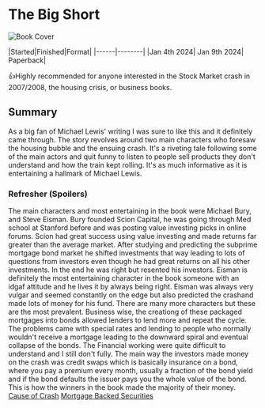 # The Big Short
![Book Cover](https://cdn2.wwnorton.com/wwnproducts/TRADE/9/2/9780393338829/9780393338829_300.jpeg)

|Started|Finished|Format|
|------|--------|
|Jan 4th 2024| Jan 9th 2024| Paperback|

👍Highly recommended for anyone interested in the Stock Market crash in 2007/2008, the housing crisis, or business books.

## Summary
As a big fan of Michael Lewis' writing I was sure to like this and it definitely came through. The story revolves around two main characters who foresaw the housing bubble and the ensuing crash. It's a riveting tale following some of the main actors and quit funny to listen to people sell products they don't understand and how the train kept rolling. It's as much informative as it is entertaining a hallmark of Michael Lewis.

### Refresher (Spoilers)
The main characters and most entertaining in the book were Michael Bury, and Steve Eisman. Bury founded Scion Capital, he was going through Med school at Stanford before and was posting value investing picks in online forums. Scion had great success using value investing and made returns far greater than the average market. After studying and predicting the subprime mortgage bond market he shifted investments that way leading to lots of questions from investors even though he had great returns on all his other investments. In the end he was right but resented his investors. Eisman is definitely the most entertaining character in the book someone with an idgaf attitude and he lives it by always being right. Eisman was always very vulgar and seemed constantly on the edge but also predicted the crashand made lots of money for his fund. There are many more characters but these are the most prevalent. Business wise, the creationg of these packaged mortgages into bonds allowed lenders to lend more and repeat the cycle. The problems came with special rates and lending to people who normally wouldn't receive a mortgage leading to the downward spiral and eventual collapse of the bonds. The Financial working were quite difficult to understand and I still don't fully. The main way the investors made money on the crash was credit swaps which is basically insurance on a bond, where you pay a premium every month, usually a fraction of the bond yield and if the bond defaults the issuer pays you the whole value of the bond. This is how the winners in the book made the majority of their money. 
[Cause of Crash](https://www.investopedia.com/articles/economics/09/subprime-market-2008.asp)
[Mortgage Backed Securities](https://www.investopedia.com/terms/m/mbs.asp)
